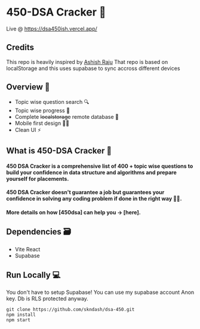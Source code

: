 # 450-DSA Cracker 🚀

Live @ https://dsa450ish.vercel.app/

## Credits
This repo is heavily inspired by [Ashish Raju](https://github.com/AsishRaju/450-DSA)
That repo is based on localStorage and this uses supabase to sync accross different devices

## Overview 👀

- Topic wise question search 🔍
- Topic wise progress 🧐
- Complete ~~localstorage~~ remote database 📂
- Mobile first design ✌🏻
- Clean UI ⚡

## What is 450-DSA Cracker 🤔

#### 450 DSA Cracker is a comprehensive list of 400 + topic wise questions to build your confidence in data structure and algorithms and prepare yourself for placements.

#### 450 DSA Cracker doesn't guarantee a job but guarantees your confidence in solving any coding problem if done in the right way 👍🏻.

#### More details on how [450dsa] can help you -> [here].

## Dependencies 🗃

- Vite React
- Supabase

## Run Locally 💻
You don't have to setup Supabase! You can use my supabase account Anon key. Db is RLS protected anyway.

```
git clone https://github.com/skndash/dsa-450.git
npm install
npm start
```
